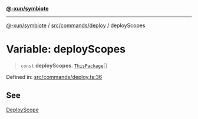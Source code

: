 [**@-xun/symbiote**](../../../../README.md)

***

[@-xun/symbiote](../../../../README.md) / [src/commands/deploy](../README.md) / deployScopes

# Variable: deployScopes

> `const` **deployScopes**: [`ThisPackage`](../../../configure/enumerations/ThisPackageGlobalScope.md#thispackage)[]

Defined in: [src/commands/deploy.ts:36](https://github.com/Xunnamius/symbiote/blob/1ec1b7bdf126210dcfd31b34e7c9448cbcc26d1c/src/commands/deploy.ts#L36)

## See

[DeployScope](../../../configure/enumerations/ThisPackageGlobalScope.md)
